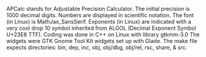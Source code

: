 APCalc stands for Adjustable Precision Calculator.
The initial precision is 1000 decimal digits.
Numbers are displayed in scientific notation.
The font (in Linux) is MathJax_SansSerif.
Exponents (in Linux) are indicated with a very cool drop 10 symbol inherited from ALGOL (Decimal Exponent Symbol U+23E8 TTF).
Coding was done in C++ on Linux with library gtkmm-3.0
The widgets were GTK Gnome Tool Kit widgets set up with Glade.
The make file expects directories: bin, dep, inc, obj, obj/dbg, obj/rel, rsc, share, & src.

